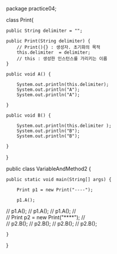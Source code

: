 package practice04;

class Print{

	public String delimiter = "";
	
	public Print(String delimiter) {
		// Print(){} : 생성자. 초기화의 목적
		this.delimiter  = delimiter;
		// this : 생성한 인스턴스를 가리키는 이름
	}
	
	public void A() {
			
		System.out.println(this.delimiter);
		System.out.println("A");
		System.out.println("A");
		
	}
	
	public void B() {
		
		System.out.println(this.delimiter );
		System.out.println("B");
		System.out.println("B");
		
	}
	
}


public class VariableAndMethod2 {

	public static void main(String[] args) {
		
		Print p1 = new Print("----");
		
		p1.A();
//		p1.A();
//		p1.A();
//		p1.A();
//		
//		Print p2 = new Print("****");
//		
//		p2.B();
//		p2.B();
//		p2.B();
//		p2.B();
	
	}

	
}
